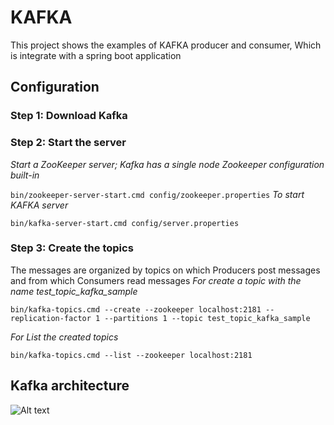 # KAFKA
This project shows the examples of KAFKA producer and consumer, Which is integrate with a spring boot application 
## Configuration
### Step 1: Download Kafka
### Step 2: Start the server
*Start a ZooKeeper server; Kafka has a single node Zookeeper configuration built-in*
 
`bin/zookeeper-server-start.cmd config/zookeeper.properties`
*To start KAFKA server*

`bin/kafka-server-start.cmd config/server.properties`

### Step 3: Create the topics
The messages are organized by topics on which Producers post messages and from which Consumers read messages
*For create a topic with the name test_topic_kafka_sample*

`bin/kafka-topics.cmd --create --zookeeper localhost:2181 --replication-factor 1 --partitions 1 --topic test_topic_kafka_sample`

*For List the created topics*

`bin/kafka-topics.cmd --list --zookeeper localhost:2181 `

## Kafka architecture
![Alt text](src/test/resources/images/kafka_Arch.png?raw=true "Kafka architecture oveview")
